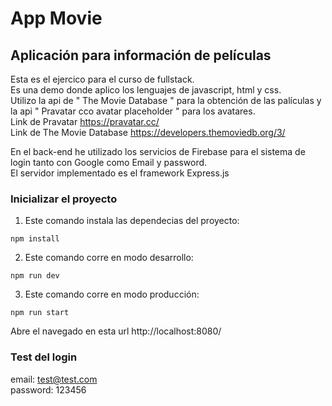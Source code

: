 # App Movie 

## Aplicación para información de películas       

Esta es el ejercico para el curso de fullstack.  
Es una demo donde aplico los lenguajes de javascript, html y css.  
Utilizo la api de " The Movie Database " para la obtención de las palículas y la api " Pravatar cco avatar placeholder " para los avatares.  
Link de Pravatar https://pravatar.cc/  
Link de The Movie Database https://developers.themoviedb.org/3/

En el back-end he utilizado los servicios de Firebase
para el sistema de login tanto con Google como Email y password.  
El servidor implementado es el framework Express.js
### Inicializar el proyecto
1. Este comando instala las dependecias del proyecto:
``` 
npm install
```
2. Este comando corre en modo desarrollo:
```
npm run dev
```
3. Este comando corre en modo producción:
```
npm run start
```
Abre el navegado en esta url http://localhost:8080/  
### Test del login
email: test@test.com  
password: 123456